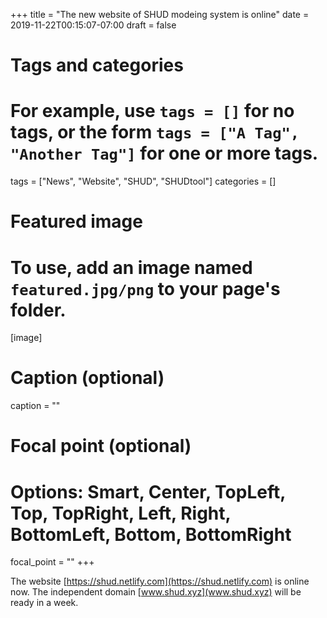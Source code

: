 +++
title = "The new website of SHUD modeing system is online"
date = 2019-11-22T00:15:07-07:00
draft = false

# Tags and categories
# For example, use `tags = []` for no tags, or the form `tags = ["A Tag", "Another Tag"]` for one or more tags.
tags = ["News", "Website", "SHUD", "SHUDtool"]
categories = []

# Featured image
# To use, add an image named `featured.jpg/png` to your page's folder.
[image]
  # Caption (optional)
  caption = ""

  # Focal point (optional)
  # Options: Smart, Center, TopLeft, Top, TopRight, Left, Right, BottomLeft, Bottom, BottomRight
  focal_point = ""
+++

The website [https://shud.netlify.com](https://shud.netlify.com) is online now. The independent domain [www.shud.xyz](www.shud.xyz) will be ready in a week.
